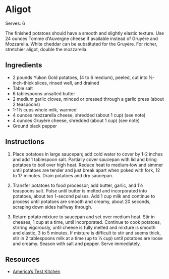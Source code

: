 # Aligot

Serves: 6

The finished potatoes should have a smooth and slightly elastic texture. Use 24 ounces Tomme d'Auvergne cheese if available instead of Gruyère and Mozzarella. White cheddar can be substituted for the Gruyère. For richer, stretchier aligot, double the mozzarella.

## Ingredients

* 2 pounds Yukon Gold potatoes, (4 to 6 medium), peeled, cut into ½-inch-thick slices, rinsed well, and drained
* Table salt
* 6 tablespoons unsalted butter
* 2 medium garlic cloves, minced or pressed through a garlic press (about 2 teaspoons)
* 1-1½ cups whole milk, warmed
* 4 ounces mozzarella cheese, shredded (about 1 cup) (see note)
* 4 ounces Gruyère cheese, shredded (about 1 cup) (see note)
* Ground black pepper

## Instructions

1. Place potatoes in large saucepan; add cold water to cover by 1-2 inches and add 1 tablespoon salt. Partially cover saucepan with lid and bring potatoes to boil over high heat. Reduce heat to medium-low and simmer until potatoes are tender and just break apart when poked with fork, 12 to 17 minutes. Drain potatoes and dry saucepan.

2. Transfer potatoes to food processor; add butter, garlic, and 1½ teaspoons salt. Pulse until butter is melted and incorporated into potatoes, about ten 1-second pulses. Add 1 cup milk and continue to process until potatoes are smooth and creamy, about 20 seconds, scraping down sides halfway through.

3. Return potato mixture to saucepan and set over medium heat. Stir in cheeses, 1 cup at a time, until incorporated. Continue to cook potatoes, stirring vigorously, until cheese is fully melted and mixture is smooth and elastic, 3 to 5 minutes. If mixture is difficult to stir and seems thick, stir in 2 tablespoons milk at a time (up to ½ cup) until potatoes are loose and creamy. Season with salt and pepper. Serve immediately.

## Resources

* [America’s Test Kitchen](https://www.americastestkitchen.com/recipes/4663-french-mashed-potatoes-with-cheese-and-garlic-aligot)
